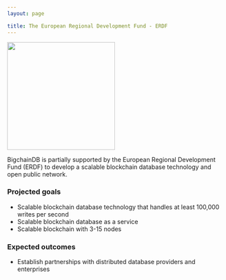 ```yaml
---
layout: page

title: The European Regional Development Fund - ERDF
---
```


<div class="section-header text-center">
    <img width="250" src="/assets/img/logo-erdf-light.svg">
</div>

<p class="section-description">BigchainDB is partially supported by the European Regional Development Fund (ERDF) to develop a scalable blockchain database technology and open public network.</p>

### Projected goals

- Scalable blockchain database technology that handles at least 100,000 writes per second
- Scalable blockchain database as a service
- Scalable blockchain with 3-15 nodes

### Expected outcomes

- Establish partnerships with distributed database providers and enterprises
